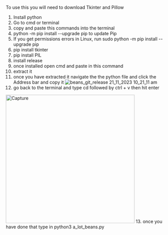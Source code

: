 To use this you will need to download Tkinter and Pillow
1. Install python 
2. Go to cmd or terminal
3. copy and paste this commands into the terminal
4. python -m pip install --upgrade pip to update Pip
5. If you get permissions errors in Linux, run sudo python -m pip install --upgrade pip
6. pip install tkinter
7. pip install PIL
8. install release
9. once installed open cmd and paste in this command
10. extract it 
11. once you have extracted it navigate the the python file and click the Address bar and copy it
![beans_git_release 21_11_2023 10_21_11 am](https://github.com/nathan3453/beans/assets/93751466/1c45f502-c197-4f40-863e-deb3386162e7)
12. go back to the terminal and type cd followed by ctrl + v then hit enter
<img width="403" alt="Capture" src="https://github.com/nathan3453/beans/assets/93751466/68f4d6c9-cf74-42c8-8669-4652bc651ec4">
13. once you have done that type in python3 a_lot_beans.py
